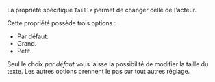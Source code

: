 La propriété spécifique `Taille` permet de changer celle de l'acteur.

Cette propriété possède trois options :
- Par défaut.
- Grand.
- Petit.

Seul le choix *par défaut* vous laisse la possibilité de modifier la taille du texte. Les autres options prennent le pas sur tout autres réglage.
